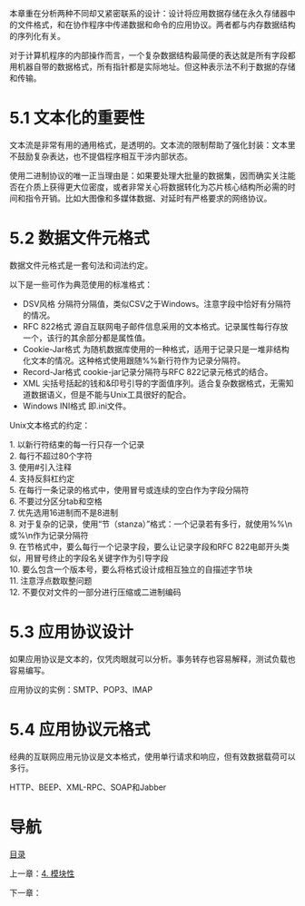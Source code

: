 本章重在分析两种不同却又紧密联系的设计：设计将应用数据存储在永久存储器中的文件格式，和在协作程序中传递数据和命令的应用协议。两者都与内存数据结构的序列化有关。

对于计算机程序的内部操作而言，一个复杂数据结构最简便的表达就是所有字段都用机器自带的数据格式，所有指针都是实际地址。但这种表示法不利于数据的存储和传输。

# 5.1 文本化的重要性

文本流是非常有用的通用格式，是透明的。文本流的限制帮助了强化封装：文本里不鼓励复杂表达，也不提倡程序相互干涉内部状态。

使用二进制协议的唯一正当理由是：如果要处理大批量的数据集，因而确实关注能否在介质上获得更大位密度，或者非常关心将数据转化为芯片核心结构所必需的时间和指令开销。比如大图像和多媒体数据、对延时有严格要求的网络协议。

# 5.2 数据文件元格式

数据文件元格式是一套句法和词法约定。

以下是一些可作为典范使用的标准格式：
- DSV风格 分隔符分隔值，类似CSV之于Windows。注意字段中恰好有分隔符的情况。  
- RFC 822格式 源自互联网电子邮件信息采用的文本格式。记录属性每行存放一个，该行的其余部分都是属性值。  
- Cookie-Jar格式 为随机数据库使用的一种格式，适用于记录只是一堆非结构化文本的情况。这种格式使用跟随%%新行符作为记录分隔符。  
- Record-Jar格式 cookie-jar记录分隔符与RFC 822记录元格式的结合。  
- XML 尖括号括起的钱和&印号引导的字面值序列。适合复杂数据格式，无需知道数据语义，但是不能与Unix工具很好的配合。  
- Windows INI格式 即.ini文件。  
    
Unix文本格式的约定：

1. 以新行符结束的每一行只存一个记录  
2. 每行不超过80个字符  
3. 使用#引入注释  
4. 支持反斜杠约定  
5. 在每行一条记录的格式中，使用冒号或连续的空白作为字段分隔符  
6. 不要过分区分tab和空格  
7. 优先选用16进制而不是8进制  
8. 对于复杂的记录，使用“节（stanza）”格式：一个记录若有多行，就使用%%\n或%\n作为记录分隔符  
9. 在节格式中，要么每行一个记录字段，要么让记录字段和RFC 822电邮开头类似，用冒号终止的字段名关键字作为引导字段  
10. 要么包含一个版本号，要么将格式设计成相互独立的自描述字节块  
11. 注意浮点数取整问题  
12. 不要仅对文件的一部分进行压缩或二进制编码  

# 5.3 应用协议设计

如果应用协议是文本的，仅凭肉眼就可以分析。事务转存也容易解释，测试负载也容易编写。

应用协议的实例：SMTP、POP3、IMAP

# 5.4 应用协议元格式

经典的互联网应用元协议是文本格式，使用单行请求和响应，但有效数据载荷可以多行。

HTTP、BEEP、XML-RPC、SOAP和Jabber

# 导航

[目录](README.md)

上一章：[4. 模块性](4. 模块性.md)

下一章：
